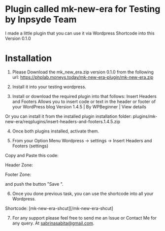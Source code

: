 # Plugin called mk-new-era for Testing by Inpsyde Team

I made a little plugin that you can use it via Wordpress Shortcode into this Version 0.1.0

# Installation 

1. Please Download the mk_new_era.zip version 0.1.0 from the following url:
https://phplab.moneys.today/mk-new-era-plugin/mk-new-era.zip

2. Install it into your testing wordpress.

3. Install or download the required plugin into that follows:
Insert Headers and Footers 
Allows you to insert code or text in the header or footer of your WordPress blog
Version 1.4.5 | By WPBeginner | View details

Or you can install it from the installed plugin installation folder:
  plugins/mk-new-era/reqplugins/insert-headers-and-footers.1.4.5.zip

4. Once both plugins installed, activate them.

5. From your  Option Menu Wordpress -> settings -> Insert Headers and Footers (settings)

Copy and Paste this code:

Header Zone:

<link rel="stylesheet" href="wp-content/plugins/mk-new-era/assets/css/ix.css">

Footer Zone:

<script type="text/javascript" src="wp-content/plugins/mk-new-era/assets/js/ix.js"></script>

and push the button "Save ".

6. Once you done previous task, you can use the shortcode into all your Wordpress.

Shortcode:
[mk-new-era-shcut][/mk-new-era-shcut]

7. For any support please feel free to send me an Issue or Contact Me for any query.
At sabrinasabita@gmail.com.
